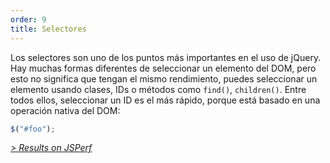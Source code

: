 ```yaml
---
order: 9
title: Selectores
---
```


Los selectores son uno de los puntos más importantes en el uso de jQuery. Hay muchas formas diferentes de seleccionar un elemento del DOM, pero esto no significa que tengan el mismo rendimiento, puedes seleccionar un elemento usando clases, IDs o métodos como `find()`, `children()`.
Entre todos ellos, seleccionar un ID es el más rápido, porque está basado en una operación nativa del DOM:

```js
$("#foo");
```

*[> Results on JSPerf](http://jsperf.com/browser-diet-jquery-selectors)*
